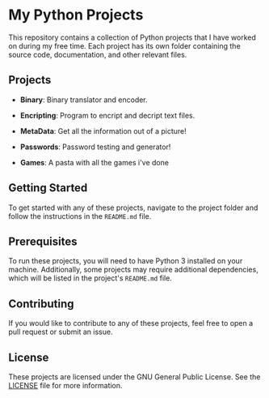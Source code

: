 # My Python Projects

This repository contains a collection of Python projects that I have worked on during my free time. Each project has its own folder containing the source code, documentation, and other relevant files.

## Projects

- **Binary**: Binary translator and encoder.

- **Encripting**: Program to encript and decript text files.

- **MetaData**: Get all the information out of a picture!

- **Passwords**: Password testing and generator!

- **Games**: A pasta with all the games i've done

## Getting Started

To get started with any of these projects, navigate to the project folder and follow the instructions in the `README.md` file.

## Prerequisites

To run these projects, you will need to have Python 3 installed on your machine. Additionally, some projects may require additional dependencies, which will be listed in the project's `README.md` file.

## Contributing

If you would like to contribute to any of these projects, feel free to open a pull request or submit an issue.

## License

These projects are licensed under the GNU General Public License. See the [LICENSE](LICENSE) file for more information.


